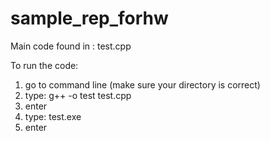 # sample_rep_forhw

Main code found in : test.cpp

To run the code:
1. go to command line (make sure your directory is correct)
2. type: g++ -o test test.cpp
3. enter
4. type: test.exe
5. enter
